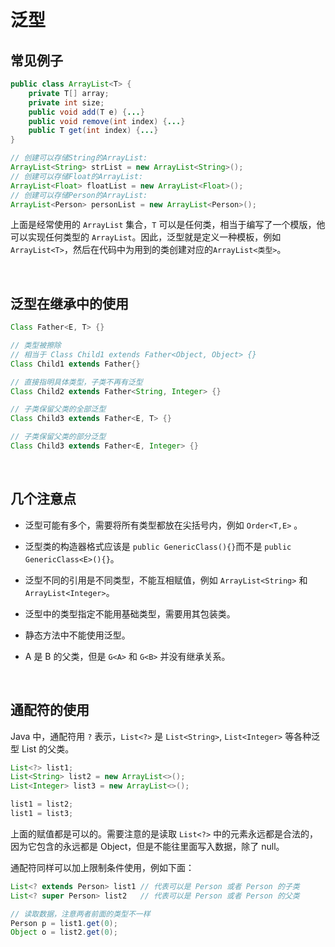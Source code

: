 # 泛型

## 常见例子

```java
public class ArrayList<T> {
    private T[] array;
    private int size;
    public void add(T e) {...}
    public void remove(int index) {...}
    public T get(int index) {...}
}

// 创建可以存储String的ArrayList:
ArrayList<String> strList = new ArrayList<String>();
// 创建可以存储Float的ArrayList:
ArrayList<Float> floatList = new ArrayList<Float>();
// 创建可以存储Person的ArrayList:
ArrayList<Person> personList = new ArrayList<Person>();
```

上面是经常使用的 `ArrayList` 集合，`T` 可以是任何类，相当于编写了一个模版，他可以实现任何类型的 `ArrayList`。因此，泛型就是定义一种模板，例如`ArrayList<T>`，然后在代码中为用到的类创建对应的`ArrayList<类型>`。

&emsp;

## 泛型在继承中的使用

```java
Class Father<E, T> {}

// 类型被擦除
// 相当于 Class Child1 extends Father<Object, Object> {}
Class Child1 extends Father{} 

// 直接指明具体类型，子类不再有泛型
Class Child2 extends Father<String, Integer> {}

// 子类保留父类的全部泛型
Class Child3 extends Father<E, T> {}

// 子类保留父类的部分泛型
Class Child3 extends Father<E, Integer> {}
```

&emsp;

## 几个注意点

* 泛型可能有多个，需要将所有类型都放在尖括号内，例如 `Order<T,E>` 。

* 泛型类的构造器格式应该是 `public GenericClass(){}`而不是 `public GenericClass<E>(){}`。

* 泛型不同的引用是不同类型，不能互相赋值，例如 `ArrayList<String>` 和 `ArrayList<Integer>`。

* 泛型中的类型指定不能用基础类型，需要用其包装类。

* 静态方法中不能使用泛型。

* A 是 B 的父类，但是 `G<A>` 和 `G<B>` 并没有继承关系。

&emsp;

## 通配符的使用

Java 中，通配符用 `?` 表示，`List<?>` 是 `List<String>`, `List<Integer>` 等各种泛型 List 的父类。

```java
List<?> list1;
List<String> list2 = new ArrayList<>();
List<Integer> list3 = new ArrayList<>();

list1 = list2;
list1 = list3;
```

上面的赋值都是可以的。需要注意的是读取 `List<?>` 中的元素永远都是合法的，因为它包含的永远都是 Object，但是不能往里面写入数据，除了 null。

通配符同样可以加上限制条件使用，例如下面：

```java
List<? extends Person> list1 // 代表可以是 Person 或者 Person 的子类
List<? super Person> list2   // 代表可以是 Person 或者 Person 的父类

// 读取数据，注意两者前面的类型不一样
Person p = list1.get(0);
Object o = list2.get(0);
```
